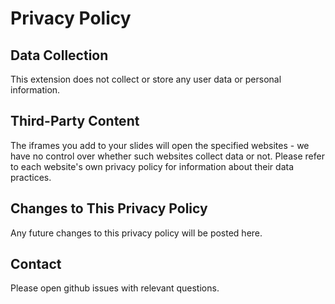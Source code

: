 # Privacy Policy 

## Data Collection
This extension does not collect or store any user data or personal information.

## Third-Party Content
The iframes you add to your slides will open the specified websites - we have no control over whether such websites collect data or not. Please refer to each website's own privacy policy for information about their data practices.

## Changes to This Privacy Policy
Any future changes to this privacy policy will be posted here.

## Contact
Please open github issues with relevant questions. 
